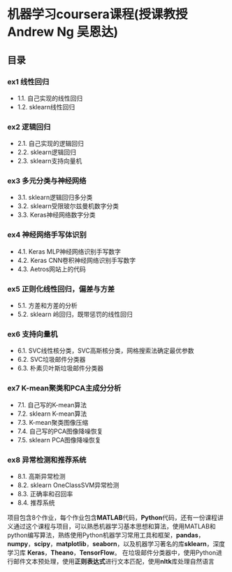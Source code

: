 # 机器学习coursera课程(授课教授 Andrew Ng 吴恩达)
## 目录
### ex1 线性回归
- 1.1. 自己实现的线性回归
- 1.2. sklearn线性回归

### ex2 逻辑回归
- 2.1. 自己实现的逻辑回归
- 2.2. sklearn逻辑回归
- 2.3. sklearn支持向量机  

### ex3 多元分类与神经网络
- 3.1. sklearn逻辑回归多分类
- 3.2. sklearn受限玻尔兹曼机数字分类
- 3.3. Keras神经网络数字分类

### ex4 神经网络手写体识别
- 4.1. Keras MLP神经网络识别手写数字
- 4.2. Keras CNN卷积神经网络识别手写数字
- 4.3. Aetros网站上的代码

### ex5 正则化线性回归，偏差与方差
- 5.1. 方差和方差的分析
- 5.2. sklearn 岭回归，既带惩罚的线性回归

### ex6 支持向量机
- 6.1. SVC线性核分类，SVC高斯核分类，网格搜索法确定最优参数
- 6.2. SVC垃圾邮件分类器
- 6.3. 朴素贝叶斯垃圾邮件分类器

### ex7 K-mean聚类和PCA主成分分析
- 7.1. 自己写的K-mean算法
- 7.2. sklearn K-mean算法
- 7.3. K-mean聚类图像压缩
- 7.4. 自己写的PCA图像降噪恢复
- 7.5. sklearn PCA图像降噪恢复

### ex8 异常检测和推荐系统
- 8.1. 高斯异常检测
- 8.2. sklearn OneClassSVM异常检测
- 8.3. 正确率和召回率
- 8.4. 推荐系统 

项目包含8个作业，每个作业包含**MATLAB**代码，**Python**代码，还有一份课程讲义通过这个课程与项目，可以熟悉机器学习基本思想和算法，使用MATLAB和python编写算法，熟练使用Python机器学习常用工具和框架，**pandas**，**numpy**，**scipy**，**matplotlib**，**seaborn**，以及机器学习著名的库**sklearn**，深度学习库 **Keras**，**Theano**，**TensorFlow**。
在垃圾邮件分类器中，使用Python进行邮件文本预处理，使用**正则表达式**进行文本匹配，使用**nltk**库处理自然语言